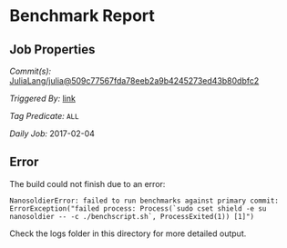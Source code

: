 # Benchmark Report

## Job Properties

*Commit(s):* [JuliaLang/julia@509c77567fda78eeb2a9b4245273ed43b80dbfc2](https://github.com/JuliaLang/julia/commit/509c77567fda78eeb2a9b4245273ed43b80dbfc2)

*Triggered By:* [link](https://github.com/JuliaLang/julia/commit/509c77567fda78eeb2a9b4245273ed43b80dbfc2#commitcomment-20742525)

*Tag Predicate:* `ALL`

*Daily Job:* 2017-02-04

## Error

The build could not finish due to an error:

```
NanosoldierError: failed to run benchmarks against primary commit: ErrorException("failed process: Process(`sudo cset shield -e su nanosoldier -- -c ./benchscript.sh`, ProcessExited(1)) [1]")
```

Check the logs folder in this directory for more detailed output.

